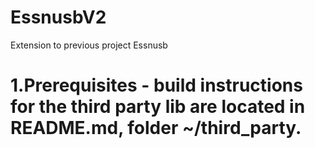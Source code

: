 # EssnusbV2
Extension to previous project Essnusb

# 1.Prerequisites - build instructions for the third party lib are located in README.md, folder ~/third_party.
               
  

    
